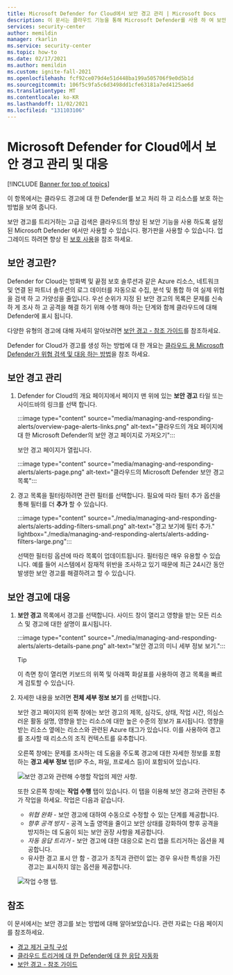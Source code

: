 ```yaml
---
title: Microsoft Defender for Cloud에서 보안 경고 관리 | Microsoft Docs
description: 이 문서는 클라우드 기능을 통해 Microsoft Defender를 사용 하 여 보안 경고를 관리 하 고 대응 하는 데 도움이 됩니다.
services: security-center
author: memildin
manager: rkarlin
ms.service: security-center
ms.topic: how-to
ms.date: 02/17/2021
ms.author: memildin
ms.custom: ignite-fall-2021
ms.openlocfilehash: fcf92ce079d4e51d448ba199a505706f9e0d5b1d
ms.sourcegitcommit: 106f5c9fa5c6d3498dd1cfe63181a7ed4125ae6d
ms.translationtype: MT
ms.contentlocale: ko-KR
ms.lasthandoff: 11/02/2021
ms.locfileid: "131103106"
---
```

# <a name="manage-and-respond-to-security-alerts-in-microsoft-defender-for-cloud"></a>Microsoft Defender for Cloud에서 보안 경고 관리 및 대응

[!INCLUDE [Banner for top of topics](./includes/banner.md)]

이 항목에서는 클라우드 경고에 대 한 Defender를 보고 처리 하 고 리소스를 보호 하는 방법을 보여 줍니다.

보안 경고를 트리거하는 고급 검색은 클라우드의 향상 된 보안 기능을 사용 하도록 설정 된 Microsoft Defender 에서만 사용할 수 있습니다. 평가판을 사용할 수 있습니다. 업그레이드 하려면 향상 된 [보호 사용](enable-enhanced-security.md)을 참조 하세요.

## <a name="what-are-security-alerts"></a>보안 경고란?
Defender for Cloud는 방화벽 및 끝점 보호 솔루션과 같은 Azure 리소스, 네트워크 및 연결 된 파트너 솔루션의 로그 데이터를 자동으로 수집, 분석 및 통합 하 여 실제 위협을 검색 하 고 가양성을 줄입니다. 우선 순위가 지정 된 보안 경고의 목록은 문제를 신속 하 게 조사 하 고 공격을 해결 하기 위해 수행 해야 하는 단계와 함께 클라우드에 대해 Defender에 표시 됩니다.

다양한 유형의 경고에 대해 자세히 알아보려면 [보안 경고 - 참조 가이드](alerts-reference.md)를 참조하세요.

Defender for Cloud가 경고를 생성 하는 방법에 대 한 개요는 [클라우드 용 Microsoft Defender가 위협 검색 및 대응 하는 방법](alerts-overview.md)을 참조 하세요.


## <a name="manage-your-security-alerts"></a>보안 경고 관리

1. Defender for Cloud의 개요 페이지에서 페이지 맨 위에 있는 **보안 경고** 타일 또는 사이드바의 링크를 선택 합니다.

    :::image type="content" source="media/managing-and-responding-alerts/overview-page-alerts-links.png" alt-text="클라우드의 개요 페이지에 대 한 Microsoft Defender의 보안 경고 페이지로 가져오기":::

    보안 경고 페이지가 열립니다.

    :::image type="content" source="media/managing-and-responding-alerts/alerts-page.png" alt-text="클라우드의 Microsoft Defender 보안 경고 목록":::

1. 경고 목록을 필터링하려면 관련 필터를 선택합니다. 필요에 따라 필터 추가 옵션을 통해 필터를 더 **추가** 할 수 있습니다.

    :::image type="content" source="./media/managing-and-responding-alerts/alerts-adding-filters-small.png" alt-text="경고 보기에 필터 추가." lightbox="./media/managing-and-responding-alerts/alerts-adding-filters-large.png":::

    선택한 필터링 옵션에 따라 목록이 업데이트됩니다. 필터링은 매우 유용할 수 있습니다. 예를 들어 시스템에서 잠재적 위반을 조사하고 있기 때문에 최근 24시간 동안 발생한 보안 경고를 해결하려고 할 수 있습니다.


## <a name="respond-to-security-alerts"></a>보안 경고에 대응

1. **보안 경고** 목록에서 경고를 선택합니다. 사이드 창이 열리고 영향을 받는 모든 리소스 및 경고에 대한 설명이 표시됩니다. 

    :::image type="content" source="./media/managing-and-responding-alerts/alerts-details-pane.png" alt-text="보안 경고의 미니 세부 정보 보기.":::

    > [!TIP]
    > 이 측면 창이 열리면 키보드의 위쪽 및 아래쪽 화살표를 사용하여 경고 목록을 빠르게 검토할 수 있습니다.

1. 자세한 내용을 보려면 **전체 세부 정보 보기** 를 선택합니다.

    보안 경고 페이지의 왼쪽 창에는 보안 경고의 제목, 심각도, 상태, 작업 시간, 의심스러운 활동 설명, 영향을 받는 리소스에 대한 높은 수준의 정보가 표시됩니다. 영향을 받는 리소스 옆에는 리소스와 관련된 Azure 태그가 있습니다. 이를 사용하여 경고를 조사할 때 리소스의 조직 컨텍스트를 유추합니다.

    오른쪽 창에는 문제를 조사하는 데 도움을 주도록 경고에 대한 자세한 정보를 포함하는 **경고 세부 정보** 탭(IP 주소, 파일, 프로세스 등)이 포함되어 있습니다.
     
    ![보안 경고와 관련해 수행할 작업의 제안 사항.](./media/managing-and-responding-alerts/security-center-alert-remediate.png)

    또한 오른쪽 창에는 **작업 수행** 탭이 있습니다. 이 탭을 이용해 보안 경고와 관련된 추가 작업을 하세요. 작업은 다음과 같습니다.
    - *위협 완화* - 보안 경고에 대하여 수동으로 수정할 수 있는 단계를 제공합니다.
    - *향후 공격 방지* - 공격 노출 영역을 줄이고 보안 상태를 강화하여 향후 공격을 방지하는 데 도움이 되는 보안 권장 사항을 제공합니다.
    - *자동 응답 트리거* - 보안 경고에 대한 대응으로 논리 앱을 트리거하는 옵션을 제공합니다.
    - 유사한 경고 표시 안 함 - 경고가 조직과 관련이 없는 경우 유사한 특성을 가진 경고는 표시하지 않는 옵션을 제공합니다.

    ![작업 수행 탭.](./media/managing-and-responding-alerts/alert-take-action.png)




## <a name="see-also"></a>참조

이 문서에서는 보안 경고를 보는 방법에 대해 알아보았습니다. 관련 자료는 다음 페이지를 참조하세요.

- [경고 제거 규칙 구성](alerts-suppression-rules.md)
- [클라우드 트리거에 대 한 Defender에 대 한 응답 자동화](workflow-automation.md)
- [보안 경고 - 참조 가이드](alerts-reference.md)
